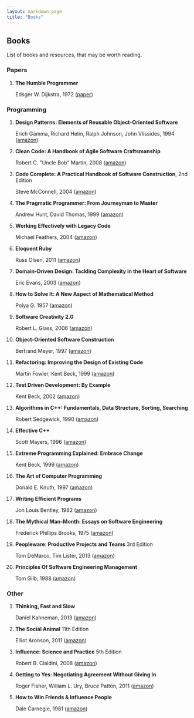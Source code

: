 ```yaml
---
layout: markdown_page
title: "Books"
---
```


## Books

List of books and resources, that may be worth reading.


### Papers

1.  **The Humble Programmer**

    Edsger W. Dijkstra, 1972 ([paper](http://dl.acm.org/citation.cfm?id=361591))

### Programming

1.  **Design Patterns: Elements of Reusable Object-Oriented Software**

    Erich Gamma, Richard Helm, Ralph Johnson, John Vlissides, 1994 ([amazon](http://www.amazon.com/Design-Patterns-Elements-Reusable-Object-Oriented/dp/0201633612))

1.  **Clean Code: A Handbook of Agile Software Craftsmanship**

    Robert C. "Uncle Bob" Martin, 2008 ([amazon](http://www.amazon.com/Clean-Code-Handbook-Software-Craftsmanship/dp/0132350882))

1.  **Code Complete: A Practical Handbook of Software Construction**, 2nd Edition

    Steve McConnell, 2004 ([amazon](http://www.amazon.com/Code-Complete-Practical-Handbook-Construction/dp/0735619670))

1.  **The Pragmatic Programmer: From Journeyman to Master**

    Andrew Hunt, David Thomas, 1999 ([amazon](http://www.amazon.com/Pragmatic-Programmer-Journeyman-Master/dp/020161622X))

1.  **Working Effectively with Legacy Code**

    Michael Feathers, 2004 ([amazon](http://www.amazon.com/Working-Effectively-Legacy-Michael-Feathers/dp/0131177052))

1.  **Eloquent Ruby**

    Russ Olsen, 2011 ([amazon](http://www.amazon.com/Eloquent-Ruby-Addison-Wesley-Professional/dp/0321584104))

1.  **Domain-Driven Design: Tackling Complexity in the Heart of Software**

    Eric Evans, 2003 ([amazon](http://www.amazon.com/Domain-Driven-Design-Tackling-Complexity-Software/dp/0321125215))

1.  **How to Solve It: A New Aspect of Mathematical Method**

    Polya G. 1957 ([amazon](http://www.amazon.com/How-Solve-Mathematical-Princeton-Science/dp/069116407X))

1.  **Software Creativity 2.0**

    Robert L. Glass, 2006 ([amazon](http://www.amazon.com/Software-Creativity-2-0-Robert-Glass/dp/0977213315))

1.  **Object-Oriented Software Construction**

    Bertrand Meyer, 1997 ([amazon](http://www.amazon.com/Object-Oriented-Software-Construction-Book-CD-ROM/dp/0136291554))

1.  **Refactoring: Improving the Design of Existing Code**

    Martin Fowler, Kent Beck, 1999 ([amazon](http://www.amazon.com/Refactoring-Improving-Design-Existing-Code/dp/0201485672))

1.  **Test Driven Development: By Example**

    Kent Beck, 2002 ([amazon](http://www.amazon.com/Test-Driven-Development-Kent-Beck/dp/0321146530))

1.  **Algorithms in C++: Fundamentals, Data Structure, Sorting, Searching**

    Robert Sedgewick, 1990 ([amazon](http://www.amazon.com/Algorithms-Parts-1-4-Fundamentals-Structure/dp/0201350882))

1.  **Effective C++**

    Scott Mayers, 1996 ([amazon](http://www.amazon.com/Effective-Specific-Improve-Programs-Designs/dp/0321334876))

1.  **Extreme Programming Explained: Embrace Change**

    Kent Beck, 1999 ([amazon](http://www.amazon.com/Extreme-Programming-Explained-Embrace-Change/dp/0321278658))

1.  **The Art of Computer Programming**

    Donald E. Knuth, 1997 ([amazon](http://www.amazon.com/Computer-Programming-Volumes-1-4A-Boxed/dp/0321751043))

1.  **Writing Efficient Programs**

    Jon Louis Bentley, 1982 ([amazon](http://www.amazon.com/Writing-Efficient-Programs-Prentice-Hall-Software/dp/013970244X))

1.  **The Mythical Man-Month: Essays on Software Engineering**

    Frederick Phillips Brooks, 1975 ([amazon](http://www.amazon.com/Mythical-Man-Month-Essays-Software-Engineering/dp/0201006502))

1.  **Peopleware: Productive Projects and Teams** 3rd Edition

    Tom DeMarco, Tim Lister, 2013 ([amazon](http://www.amazon.com/Peopleware-Productive-Projects-Teams-3rd/dp/0321934113))

1.  **Principles Of Software Engineering Management**

    Tom Gilb, 1988 ([amazon](http://www.amazon.com/Principles-Software-Engineering-Management-Gilb/dp/0201192462))

### Other

1.  **Thinking, Fast and Slow**

    Daniel Kahneman, 2013 ([amazon](http://www.amazon.com/Thinking-Fast-Slow-Daniel-Kahneman/dp/0374533555))

1.  **The Social Animal** 11th Edition

    Elliot Aronson, 2011 ([amazon](http://www.amazon.com/Social-Animal-Elliot-Aronson/dp/1429233419))

1.  **Influence: Science and Practice** 5th Edition

    Robert B. Cialdini, 2008 ([amazon](http://www.amazon.com/Influence-Practice-Robert-B-Cialdini/dp/0205609996))

1.  **Getting to Yes: Negotiating Agreement Without Giving In**

    Roger Fisher, William L. Ury, Bruce Patton, 2011 ([amazon](http://www.amazon.com/Getting-Yes-Negotiating-Agreement-Without/dp/0143118757))

1.  **How to Win Friends & Influence People**

    Dale Carnegie, 1981 ([amazon](http://www.amazon.com/How-Win-Friends-Influence-People/dp/0671027034))
